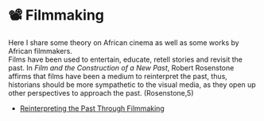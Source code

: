 
# :film_projector: Filmmaking

Here I share some theory on African cinema as well as some works by African filmmakers.  
Films have been used to entertain, educate, retell stories and revisit the past. In *Film and the Construction of a New Past*, 
Robert Rosenstone affirms that films have been 
a medium to reinterpret the past, thus, 
historians should be more sympathetic to the 
visual media, as they open up other perspectives to
 approach the past. (Rosenstone,5)


- [Reinterpreting the Past Through Filmmaking](https://github.com/meyresilva/AfricanFilmmaking/tree/main/Film%20and%20History)
